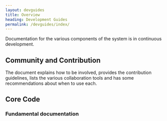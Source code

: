 ```yaml
---
layout: devguides
title: Overview
heading: Development Guides
permalink: /devguides/index/
---
```


Documentation for the various components of the system is in continuous
development. 

## Community and Contribution

The document explains how to be involved,
provides the contribution guidelines, lists the various collaboration tools
and has some recommendations about when to use each.

## Core Code


### Fundamental documentation
